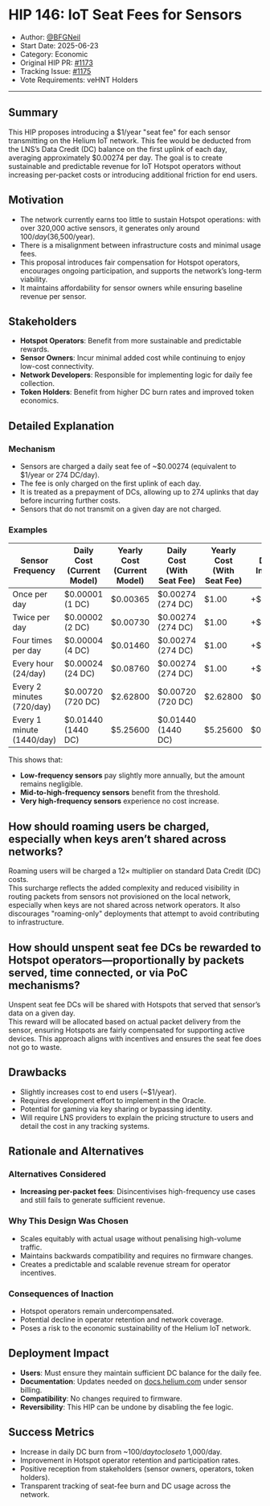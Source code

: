 # HIP 146: IoT Seat Fees for Sensors

- Author: [@BFGNeil](https://github.com/BFGNeil)
- Start Date: 2025-06-23
- Category: Economic
- Original HIP PR: [#1173](https://github.com/helium/HIP/pull/1173)
- Tracking Issue: [#1175](https://github.com/helium/HIP/issues/1175)
- Vote Requirements: veHNT Holders

---

## Summary

This HIP proposes introducing a $1/year "seat fee" for each sensor transmitting on the Helium IoT network. This fee would be deducted from the LNS’s Data Credit (DC) balance on the first uplink of each day, averaging approximately $0.00274 per day. The goal is to create sustainable and predictable revenue for IoT Hotspot operators without increasing per-packet costs or introducing additional friction for end users.

## Motivation

- The network currently earns too little to sustain Hotspot operations: with over 320,000 active sensors, it generates only  around $100/day ($36,500/year).
- There is a misalignment between infrastructure costs and minimal usage fees.
- This proposal introduces fair compensation for Hotspot operators, encourages ongoing participation, and supports the network’s long-term viability.
- It maintains affordability for sensor owners while ensuring baseline revenue per sensor.

## Stakeholders

- **Hotspot Operators**: Benefit from more sustainable and predictable rewards.
- **Sensor Owners**: Incur minimal added cost while continuing to enjoy low-cost connectivity.
- **Network Developers**: Responsible for implementing logic for daily fee collection.
- **Token Holders**: Benefit from higher DC burn rates and improved token economics.

## Detailed Explanation

### Mechanism

- Sensors are charged a daily seat fee of ~$0.00274 (equivalent to $1/year or 274 DC/day).
- The fee is only charged on the first uplink of each day.
- It is treated as a prepayment of DCs, allowing up to 274 uplinks that day before incurring further costs.
- Sensors that do not transmit on a given day are not charged.

### Examples

| **Sensor Frequency**        | **Daily Cost (Current Model)** | **Yearly Cost (Current Model)** | **Daily Cost (With Seat Fee)** | **Yearly Cost (With Seat Fee)** | **Daily \$ Increase** | **Yearly \$ Increase** |
| --------------------------- | ------------------------------ | ------------------------------- | ------------------------------ | ------------------------------- | --------------------- | ---------------------- |
| Once per day                | $0.00001 (1 DC)               | $0.00365                       | $0.00274 (274 DC)             | $1.00                          | +$0.00273            | +$0.99635             |
| Twice per day               | $0.00002 (2 DC)               | $0.00730                       | $0.00274 (274 DC)             | $1.00                          | +$0.00272            | +$0.99270             |
| Four times per day          | $0.00004 (4 DC)               | $0.01460                       | $0.00274 (274 DC)             | $1.00                          | +$0.00270            | +$0.98540             |
| Every hour (24/day)         | $0.00024 (24 DC)              | $0.08760                       | $0.00274 (274 DC)             | $1.00                          | +$0.00250            | +$0.91240             |
| Every 2 minutes (720/day)   | $0.00720 (720 DC)             | $2.62800                       | $0.00720 (720 DC)             | $2.62800                       | $0.00                | $0.00                 |
| Every 1 minute (1440/day)   | $0.01440 (1440 DC)            | $5.25600                       | $0.01440 (1440 DC)            | $5.25600                       | $0.00                | $0.00                 |


This shows that:

- **Low-frequency sensors** pay slightly more annually, but the amount remains negligible.
- **Mid-to-high-frequency sensors** benefit from the threshold.
- **Very high-frequency sensors** experience no cost increase.

## How should roaming users be charged, especially when keys aren’t shared across networks?

Roaming users will be charged a 12× multiplier on standard Data Credit (DC) costs.  
This surcharge reflects the added complexity and reduced visibility in routing packets from sensors not provisioned on the local network, especially when keys are not shared across network operators. It also discourages "roaming-only" deployments that attempt to avoid contributing to infrastructure.

## How should unspent seat fee DCs be rewarded to Hotspot operators—proportionally by packets served, time connected, or via PoC mechanisms?

Unspent seat fee DCs will be shared with Hotspots that served that sensor’s data on a given day.  
This reward will be allocated based on actual packet delivery from the sensor, ensuring Hotspots are fairly compensated for supporting active devices. This approach aligns with incentives and ensures the seat fee does not go to waste.


## Drawbacks

- Slightly increases cost to end users (~$1/year).
- Requires development effort to implement in the Oracle.
- Potential for gaming via key sharing or bypassing identity.
- Will require LNS providers to explain the pricing structure to users and detail the cost in any tracking systems.

## Rationale and Alternatives

### Alternatives Considered

- **Increasing per-packet fees**: Disincentivises high-frequency use cases and still fails to generate sufficient revenue.

### Why This Design Was Chosen

- Scales equitably with actual usage without penalising high-volume traffic.
- Maintains backwards compatibility and requires no firmware changes.
- Creates a predictable and scalable revenue stream for operator incentives.

### Consequences of Inaction

- Hotspot operators remain undercompensated.
- Potential decline in operator retention and network coverage.
- Poses a risk to the economic sustainability of the Helium IoT network.

## Deployment Impact

- **Users**: Must ensure they maintain sufficient DC balance for the daily fee.
- **Documentation**: Updates needed on [docs.helium.com](http://docs.helium.com) under sensor billing.
- **Compatibility**: No changes required to firmware.
- **Reversibility**: This HIP can be undone by disabling the fee logic.

## Success Metrics

- Increase in daily DC burn from ~$100/day to close to ~$1,000/day.
- Improvement in Hotspot operator retention and participation rates.
- Positive reception from stakeholders (sensor owners, operators, token holders).
- Transparent tracking of seat-fee burn and DC usage across the network.

